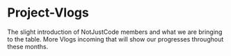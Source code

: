 # Project-Vlogs

The slight introduction of NotJustCode members and what we are bringing to the table. 
More Vlogs incoming that will show our progresses throughout these months.

